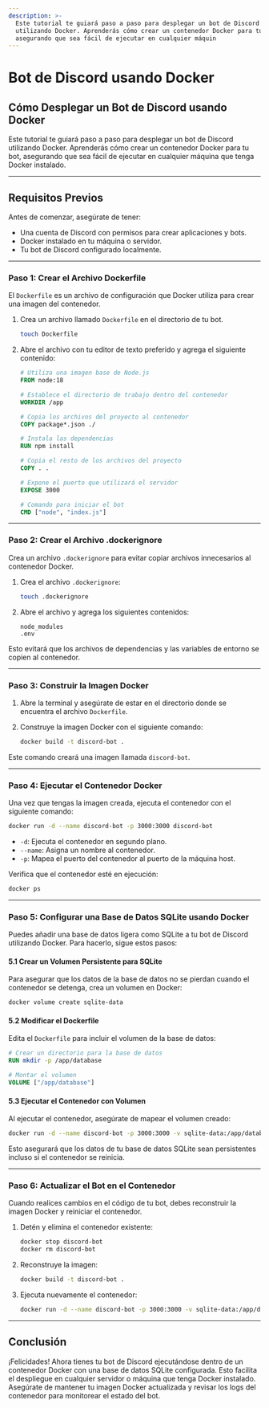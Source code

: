 ```yaml
---
description: >-
  Este tutorial te guiará paso a paso para desplegar un bot de Discord
  utilizando Docker. Aprenderás cómo crear un contenedor Docker para tu bot,
  asegurando que sea fácil de ejecutar en cualquier máquin
---
```


# Bot de Discord usando Docker

## Cómo Desplegar un Bot de Discord usando Docker

Este tutorial te guiará paso a paso para desplegar un bot de Discord utilizando Docker. Aprenderás cómo crear un contenedor Docker para tu bot, asegurando que sea fácil de ejecutar en cualquier máquina que tenga Docker instalado.

***

## **Requisitos Previos**

Antes de comenzar, asegúrate de tener:

* Una cuenta de Discord con permisos para crear aplicaciones y bots.
* Docker instalado en tu máquina o servidor.
* Tu bot de Discord configurado localmente.

***

### **Paso 1: Crear el Archivo Dockerfile**

El `Dockerfile` es un archivo de configuración que Docker utiliza para crear una imagen del contenedor.

1.  Crea un archivo llamado `Dockerfile` en el directorio de tu bot.

    ```bash
    touch Dockerfile
    ```
2.  Abre el archivo con tu editor de texto preferido y agrega el siguiente contenido:

    ```dockerfile
    # Utiliza una imagen base de Node.js
    FROM node:18

    # Establece el directorio de trabajo dentro del contenedor
    WORKDIR /app

    # Copia los archivos del proyecto al contenedor
    COPY package*.json ./

    # Instala las dependencias
    RUN npm install

    # Copia el resto de los archivos del proyecto
    COPY . .

    # Expone el puerto que utilizará el servidor
    EXPOSE 3000

    # Comando para iniciar el bot
    CMD ["node", "index.js"]
    ```

***

### **Paso 2: Crear el Archivo .dockerignore**

Crea un archivo `.dockerignore` para evitar copiar archivos innecesarios al contenedor Docker.

1.  Crea el archivo `.dockerignore`:

    ```bash
    touch .dockerignore
    ```
2.  Abre el archivo y agrega los siguientes contenidos:

    ```
    node_modules
    .env
    ```

Esto evitará que los archivos de dependencias y las variables de entorno se copien al contenedor.

***

### **Paso 3: Construir la Imagen Docker**

1. Abre la terminal y asegúrate de estar en el directorio donde se encuentra el archivo `Dockerfile`.
2.  Construye la imagen Docker con el siguiente comando:

    ```bash
    docker build -t discord-bot .
    ```

Este comando creará una imagen llamada `discord-bot`.

***

### **Paso 4: Ejecutar el Contenedor Docker**

Una vez que tengas la imagen creada, ejecuta el contenedor con el siguiente comando:

```bash
docker run -d --name discord-bot -p 3000:3000 discord-bot
```

* `-d`: Ejecuta el contenedor en segundo plano.
* `--name`: Asigna un nombre al contenedor.
* `-p`: Mapea el puerto del contenedor al puerto de la máquina host.

Verifica que el contenedor esté en ejecución:

```bash
docker ps
```

***

### **Paso 5: Configurar una Base de Datos SQLite usando Docker**

Puedes añadir una base de datos ligera como SQLite a tu bot de Discord utilizando Docker. Para hacerlo, sigue estos pasos:

#### 5.1 Crear un Volumen Persistente para SQLite

Para asegurar que los datos de la base de datos no se pierdan cuando el contenedor se detenga, crea un volumen en Docker:

```bash
docker volume create sqlite-data
```

#### 5.2 Modificar el Dockerfile

Edita el `Dockerfile` para incluir el volumen de la base de datos:

```dockerfile
# Crear un directorio para la base de datos
RUN mkdir -p /app/database

# Montar el volumen
VOLUME ["/app/database"]
```

#### 5.3 Ejecutar el Contenedor con Volumen

Al ejecutar el contenedor, asegúrate de mapear el volumen creado:

```bash
docker run -d --name discord-bot -p 3000:3000 -v sqlite-data:/app/database discord-bot
```

Esto asegurará que los datos de tu base de datos SQLite sean persistentes incluso si el contenedor se reinicia.

***

### **Paso 6: Actualizar el Bot en el Contenedor**

Cuando realices cambios en el código de tu bot, debes reconstruir la imagen Docker y reiniciar el contenedor.

1.  Detén y elimina el contenedor existente:

    ```bash
    docker stop discord-bot
    docker rm discord-bot
    ```
2.  Reconstruye la imagen:

    ```bash
    docker build -t discord-bot .
    ```
3.  Ejecuta nuevamente el contenedor:

    ```bash
    docker run -d --name discord-bot -p 3000:3000 -v sqlite-data:/app/database discord-bot
    ```

***

## **Conclusión**

¡Felicidades! Ahora tienes tu bot de Discord ejecutándose dentro de un contenedor Docker con una base de datos SQLite configurada. Esto facilita el despliegue en cualquier servidor o máquina que tenga Docker instalado. Asegúrate de mantener tu imagen Docker actualizada y revisar los logs del contenedor para monitorear el estado del bot.

